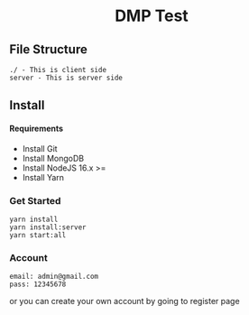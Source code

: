 <h1 align="center">
  <br>
  DMP Test
  <br>
</h1>

## File Structure

    ./ - This is client side
    server - This is server side

## Install

#### Requirements

- Install Git
- Install MongoDB
- Install NodeJS 16.x >=
- Install Yarn

### Get Started

    yarn install
    yarn install:server
    yarn start:all

### Account

    email: admin@gmail.com
    pass: 12345678
    
or you can create your own account by going to register page

